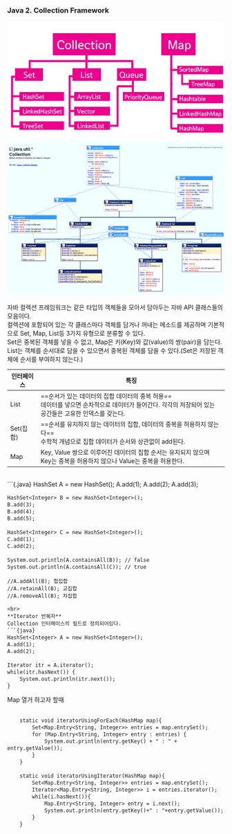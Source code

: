 ###  Java 2. Collection Framework

<img src="../img/2160.png" />

<img src="../img/java-util-collection.gif" />

자바 컬렉션 프레임워크는 같은 타입의 객체들을 모아서 담아두는 자바 API 클래스들의 모음이다.
<br>
컬렉션에 포함되어 있는 각 클래스마다 객체를 담거나 꺼내는 메소드를 제공하며 기본적으로 Set, Map, List등 3가지 유형으로 분류할 수 있다.
<br>
Set은 중복된 객체를 넣을 수 없고, Map은 키(Key)와 값(value)의 쌍(pair)을 담는다. List는 객체를 순서대로 담을 수 있으면서 중복된 객체를 담을 수 있다.(Set은 저장된 객체에 순서를 부여하지 않는다.)

| 인터페이스	| 특징|
|------|------|
|List|  ==순서가 있는 데이터의 집합 데이터의 중복 허용==  <br>데이터를 넣으면 순차적으로 데이터가 들어간다. 각각의 저장되어 있는 공간들은 고유한 인덱스를 갖는다. |
|Set(집합)|  ==순서를 유지하지 않는 데이터의 집합, 데이터의 중복을 허용하지 않는다== <br>수학적 개념으로 집합 데이터가 순서와 상관없이 add된다. |
|Map| Key, Value 쌍으로 이루어진 데이터의 집합 순서는 유지되지 않으며<br>Key는 중복을 허용하지 않으나 Value는 중복을 허용한다.|
<br>
```{.java}
    HashSet<Integer> A = new HashSet<Integer>();
    A.add(1);
    A.add(2);
    A.add(3);

    HashSet<Integer> B = new HashSet<Integer>();
    B.add(3);
    B.add(4);
    B.add(5);

    HashSet<Integer> C = new HashSet<Integer>();
    C.add(1);
    C.add(2);

    System.out.println(A.containsAll(B)); // false
    System.out.println(A.containsAll(C)); // true

    //A.addAll(B); 합집합
    //A.retainAll(B); 교집합
    //A.removeAll(B); 차집합
```
<br>
**Iterator 반복자**
Collection 인터페이스의 필드로 정의되어있다.
```{java}
HashSet<Integer> A = new HashSet<Integer>();
A.add(1);
A.add(2);

Iterator itr = A.iterator();
while(itr.hasNext()) {
	System.out.println(itr.next());
}
```
Map 열거 하고자 할때
```{.java}
     
    static void iteratorUsingForEach(HashMap map){
        Set<Map.Entry<String, Integer>> entries = map.entrySet();
        for (Map.Entry<String, Integer> entry : entries) {
            System.out.println(entry.getKey() + " : " + entry.getValue());
        }
    }
     
    static void iteratorUsingIterator(HashMap map){
        Set<Map.Entry<String, Integer>> entries = map.entrySet();
        Iterator<Map.Entry<String, Integer>> i = entries.iterator();
        while(i.hasNext()){
            Map.Entry<String, Integer> entry = i.next();
            System.out.println(entry.getKey()+" : "+entry.getValue());
        }
    }
```